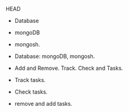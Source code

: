 

 HEAD
- Database
- mongoDB

- mongosh.

- Database:  mongoDB, mongosh.

- Add and Remove. Track. Check and  Tasks.

- Track tasks.

- Check tasks.

- remove and add tasks.
